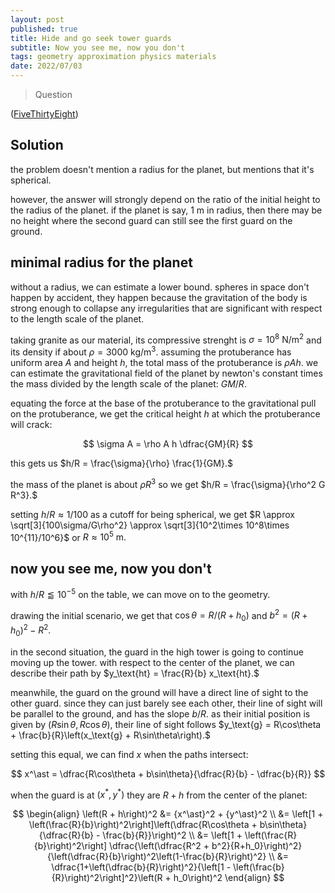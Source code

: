 ```yaml
---
layout: post
published: true
title: Hide and go seek tower guards
subtitle: Now you see me, now you don't
tags: geometry approximation physics materials
date: 2022/07/03
---
```


>Question

<!--more-->

([FiveThirtyEight](URL))

## Solution

the problem doesn't mention a radius for the planet, but mentions that it's spherical. 

however, the answer will strongly depend on the ratio of the initial height to the radius of the planet. if the planet is say, 1 m in radius, then there may be no height where the second guard can still see the first guard on the ground. 

## minimal radius for the planet

without a radius, we can estimate a lower bound. spheres in space don't happen by accident, they happen because the gravitation of the body is strong enough to collapse any irregularities that are significant with respect to the length scale of the planet. 

taking granite as our material, its compressive strenght is $\sigma = 10^8 \text{ N/m}^2$ and its density if about $\rho = 3000 \text{ kg/m}^3.$ assuming the protuberance has uniform area $A$ and height $h$, the total mass of the protuberance is $\rho A h.$ we can estimate the gravitational field of the planet by newton's constant times the mass divided by the length scale of the planet: $GM/R.$ 

equating the force at the base of the protuberance to the gravitational pull on the protuberance, we get the critical height $h$ at which the protuberance will crack:

$$
  \sigma A = \rho A h \dfrac{GM}{R}
$$

this gets us $h/R = \frac{\sigma}{\rho} \frac{1}{GM}.$

the mass of the planet is about $\rho R^3$ so we get $h/R = \frac{\sigma}{\rho^2 G R^3}.$

setting $h/R \approx 1/100$ as a cutoff for being spherical, we get $R \approx \sqrt[3]{100\sigma/G\rho^2} \approx \sqrt[3]{10^2\times 10^8\times 10^{11}/10^6}$ or $R\approx 10^5\text{ m}.$

## now you see me, now you don't

with $h/R \lessapprox 10^{-5}$ on the table, we can move on to the geometry. 

drawing the initial scenario, we get that $\cos\theta = R/(R + h_0)$ and $b^2 = (R + h_0)^2 - R^2.$

in the second situation, the guard in the high tower is going to continue moving up the tower. with respect to the center of the planet, we can describe their path by $y_\text{ht} = \frac{R}{b} x_\text{ht}.$

meanwhile, the guard on the ground will have a direct line of sight to the other guard. since they can just barely see each other, their line of sight will be parallel to the ground, and has the slope $b/R.$ as their initial position is given by $(R\sin\theta, R\cos\theta),$ their line of sight follows $y_\text{g} = R\cos\theta + \frac{b}{R}\left(x_\text{g} + R\sin\theta\right).$

setting this equal, we can find $x$ when the paths intersect:

$$
  x^\ast = \dfrac{R\cos\theta + b\sin\theta}{\dfrac{R}{b} - \dfrac{b}{R}}
$$

when the guard is at $\left(x^\ast, y^\ast\right)$ they are $R+h$ from the center of the planet:

$$
  \begin{align}
  \left(R + h\right)^2 &= {x^\ast}^2 + {y^\ast}^2 \\
  &= \left[1 + \left(\frac{R}{b}\right)^2\right]\left(\dfrac{R\cos\theta + b\sin\theta}{\dfrac{R}{b} - \frac{b}{R}}\right)^2 \\
    &= \left[1 + \left(\frac{R}{b}\right)^2\right] \dfrac{\left(\dfrac{R^2 + b^2}{R+h_0}\right)^2}{\left(\dfrac{R}{b}\right)^2\left(1-\frac{b}{R}\right)^2} \\
    &= \dfrac{1+\left(\dfrac{b}{R}\right)^2}{\left[1 - \left(\frac{b}{R}\right)^2\right]^2}\left(R + h_0\right)^2
  \end{align}
$$

<br>
